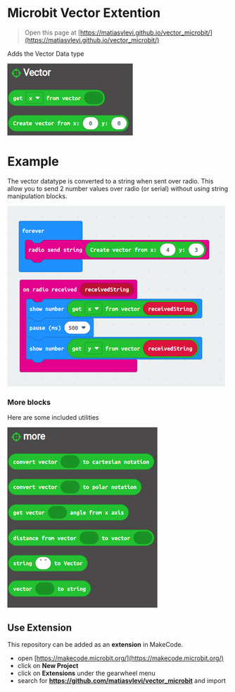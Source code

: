 # Microbit Vector Extention

> Open this page at [https://matiasvlevi.github.io/vector_microbit/](https://matiasvlevi.github.io/vector_microbit/)

Adds the Vector Data type

![main](./assets/main_blocks.png)

# Example

The vector datatype is converted to a string when sent over radio.
This allow you to send 2 number values over radio (or serial) without using string manipulation blocks.

![example](./assets/example.png)

### More blocks

Here are some included utilities

![more](./assets/more.png)

## Use Extension

This repository can be added as an **extension** in MakeCode.

- open [https://makecode.microbit.org/](https://makecode.microbit.org/)
- click on **New Project**
- click on **Extensions** under the gearwheel menu
- search for **https://github.com/matiasvlevi/vector_microbit** and import
